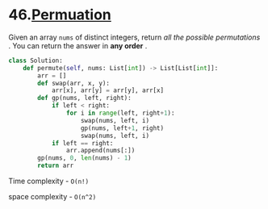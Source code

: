 # 46.[Permuation](https://leetcode.com/problems/permutations/)

Given an array `nums` of distinct integers, return  *all the possible permutations* . You can return the answer in  **any order** .

```py
class Solution:
    def permute(self, nums: List[int]) -> List[List[int]]:
        arr = []
        def swap(arr, x, y):
            arr[x], arr[y] = arr[y], arr[x]
        def gp(nums, left, right):
            if left < right:
                for i in range(left, right+1):
                    swap(nums, left, i)
                    gp(nums, left+1, right)
                    swap(nums, left, i)
            if left == right:
                arr.append(nums[:])
        gp(nums, 0, len(nums) - 1)
        return arr
```

Time complexity - `O(n!)`

space complexity - `O(n^2)`
